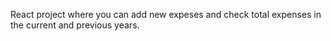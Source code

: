 React project where you can add new expeses and check total expenses in the current and previous years.
